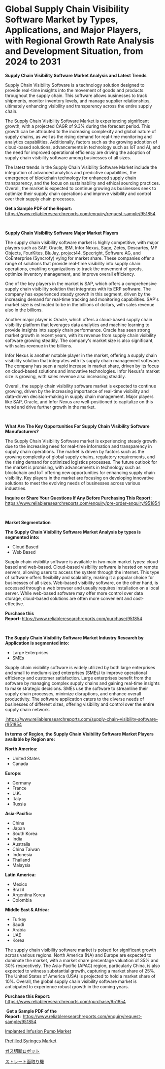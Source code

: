 <p><h1>Global Supply Chain Visibility Software Market by Types, Applications, and Major Players, with Regional Growth Rate Analysis and Development Situation, from 2024 to 2031</h1></p><p><strong>Supply Chain Visibility Software Market Analysis and Latest Trends</strong></p>
<p><p>Supply Chain Visibility Software is a technology solution designed to provide real-time insights into the movement of goods and products throughout the supply chain. This software allows businesses to track shipments, monitor inventory levels, and manage supplier relationships, ultimately enhancing visibility and transparency across the entire supply chain.</p><p>The Supply Chain Visibility Software Market is experiencing significant growth, with a projected CAGR of 9.3% during the forecast period. This growth can be attributed to the increasing complexity and global nature of supply chains, as well as the rising demand for real-time monitoring and analytics capabilities. Additionally, factors such as the growing adoption of cloud-based solutions, advancements in technology such as IoT and AI, and the need for improved operational efficiency are driving the adoption of supply chain visibility software among businesses of all sizes.</p><p>The latest trends in the Supply Chain Visibility Software Market include the integration of advanced analytics and predictive capabilities, the emergence of blockchain technology for enhanced supply chain transparency, and the focus on sustainability and ethical sourcing practices. Overall, the market is expected to continue growing as businesses seek to optimize their supply chain operations and improve visibility and control over their supply chain processes.</p></p>
<p><strong>Get a Sample PDF of the Report:&nbsp;</strong> <a href="https://www.reliableresearchreports.com/enquiry/request-sample/951854">https://www.reliableresearchreports.com/enquiry/request-sample/951854</a></p>
<p>&nbsp;</p>
<p><strong>Supply Chain Visibility Software Major Market Players</strong></p>
<p><p>The supply chain visibility software market is highly competitive, with major players such as SAP, Oracle, IBM, Infor Nexus, Sage, Zetes, Descartes, MP Objects, FourKites, BluJay, project44, Specright, Software AG, and CoEnterprise (Syncrofy) vying for market share. These companies offer a range of solutions that provide real-time visibility into supply chain operations, enabling organizations to track the movement of goods, optimize inventory management, and improve overall efficiency.</p><p>One of the key players in the market is SAP, which offers a comprehensive supply chain visibility solution that integrates with its ERP software. The company has experienced steady growth in this segment, driven by the increasing demand for real-time tracking and monitoring capabilities. SAP's market size is estimated to be in the billions of dollars, with sales revenue also in the billions.</p><p>Another major player is Oracle, which offers a cloud-based supply chain visibility platform that leverages data analytics and machine learning to provide insights into supply chain performance. Oracle has seen strong market growth in recent years, with its revenue from supply chain visibility software growing steadily. The company's market size is also significant, with sales revenue in the billions.</p><p>Infor Nexus is another notable player in the market, offering a supply chain visibility solution that integrates with its supply chain management software. The company has seen a rapid increase in market share, driven by its focus on cloud-based solutions and innovative technologies. Infor Nexus's market size is growing, with sales revenue also increasing steadily.</p><p>Overall, the supply chain visibility software market is expected to continue growing, driven by the increasing importance of real-time visibility and data-driven decision-making in supply chain management. Major players like SAP, Oracle, and Infor Nexus are well-positioned to capitalize on this trend and drive further growth in the market.</p></p>
<p>&nbsp;</p>
<p><strong>What Are The Key Opportunities For Supply Chain Visibility Software Manufacturers?</strong></p>
<p><p>The Supply Chain Visibility Software market is experiencing steady growth due to the increasing need for real-time information and transparency in supply chain operations. The market is driven by factors such as the growing complexity of global supply chains, regulatory requirements, and the rising demand for optimized logistics processes. The future outlook for the market is promising, with advancements in technology such as blockchain and IoT offering new opportunities for enhancing supply chain visibility. Key players in the market are focusing on developing innovative solutions to meet the evolving needs of businesses across various industries.</p></p>
<p><strong>Inquire or Share Your Questions If Any Before Purchasing This Report:</strong> <a href="https://www.reliableresearchreports.com/enquiry/pre-order-enquiry/951854">https://www.reliableresearchreports.com/enquiry/pre-order-enquiry/951854</a></p>
<p>&nbsp;</p>
<p><strong>Market Segmentation</strong></p>
<p><strong>The Supply Chain Visibility Software Market Analysis by types is segmented into:</strong></p>
<p><ul><li>Cloud Based</li><li>Web Based</li></ul></p>
<p><p>Supply chain visibility software is available in two main market types: cloud-based and web-based. Cloud-based visibility software is hosted on remote servers, allowing users to access the system through the internet. This type of software offers flexibility and scalability, making it a popular choice for businesses of all sizes. Web-based visibility software, on the other hand, is accessed through a web browser and usually requires installation on a local server. While web-based software may offer more control over data storage, cloud-based solutions are often more convenient and cost-effective.</p></p>
<p><strong>Purchase this Report:&nbsp;</strong><a href="https://www.reliableresearchreports.com/purchase/951854">https://www.reliableresearchreports.com/purchase/951854</a></p>
<p>&nbsp;</p>
<p><strong>The Supply Chain Visibility Software Market Industry Research by Application is segmented into:</strong></p>
<p><ul><li>Large Enterprises</li><li>SMEs</li></ul></p>
<p><p>Supply chain visibility software is widely utilized by both large enterprises and small to medium-sized enterprises (SMEs) to improve operational efficiency and customer satisfaction. Large enterprises benefit from the software by managing complex supply chains and gaining real-time insights to make strategic decisions. SMEs use the software to streamline their supply chain processes, minimize disruptions, and enhance overall productivity. The software application caters to the diverse needs of businesses of different sizes, offering visibility and control over the entire supply chain network.</p></p>
<p><a href="https://www.reliableresearchreports.com/supply-chain-visibility-software-r951854">&nbsp;https://www.reliableresearchreports.com/supply-chain-visibility-software-r951854</a></p>
<p><strong>In terms of Region, the Supply Chain Visibility Software Market Players available by Region are:</strong></p>
<p>
    <p> <strong> North America: </strong>
        <ul>
            <li>United States</li>
            <li>Canada</li>
        </ul>
        </p> 
    <p> <strong> Europe: </strong>
        <ul>
            <li>Germany</li>
            <li>France</li>
            <li>U.K.</li>
            <li>Italy</li>
            <li>Russia</li>
        </ul>
        </p> 
    <p> <strong> Asia-Pacific: </strong>
        <ul>
            <li>China</li>
            <li>Japan</li>
            <li>South Korea</li>
            <li>India</li>
            <li>Australia</li>
            <li>China Taiwan</li>
            <li>Indonesia</li>
            <li>Thailand</li>
            <li>Malaysia</li>
        </ul>
        </p> 
    <p> <strong> Latin America: </strong>
        <ul>
            <li>Mexico</li>
            <li>Brazil</li>
            <li>Argentina Korea</li>
            <li>Colombia</li>
        </ul>
        </p> 
    <p> <strong> Middle East & Africa: </strong>
        <ul>
            <li>Turkey</li>
            <li>Saudi</li>
            <li>Arabia</li>
            <li>UAE</li>
            <li>Korea</li>
        </ul>
    </p>
    </p>
<p><p>The supply chain visibility software market is poised for significant growth across various regions. North America (NA) and Europe are expected to dominate the market, with a market share percentage valuation of 35% and 30% respectively. The Asia-Pacific (APAC) region, particularly China, is also expected to witness substantial growth, capturing a market share of 25%. The United States of America (USA) is projected to hold a market share of 10%. Overall, the global supply chain visibility software market is anticipated to experience robust growth in the coming years.</p></p>
<p><strong>Purchase this Report: </strong><a href="https://www.reliableresearchreports.com/purchase/951854">https://www.reliableresearchreports.com/purchase/951854</a></p>
<p>&nbsp;<strong>Get a Sample PDF of the Report:&nbsp;&nbsp;</strong><a href="https://www.reliableresearchreports.com/enquiry/request-sample/951854">https://www.reliableresearchreports.com/enquiry/request-sample/951854</a></p>
<p><strong></strong></p>
<p><p><a href="https://github.com/gladysalidde/Market-Research-Report-List-1/blob/main/implanted-infusion-pump-market.md">Implanted Infusion Pump Market</a></p><p><a href="https://github.com/labibmmn112/Market-Research-Report-List-1/blob/main/prefilled-syringes-market.md">Prefilled Syringes Market</a></p><p><a href="https://github.com/NikitaBruen/Market-Research-Report-List-1/blob/main/1745892173099.md">ガス切断ロボット</a></p><p><a href="https://github.com/mm14022023/Market-Research-Report-List-2/blob/main/6405376173098.md">ストレート面取り機</a></p></p>